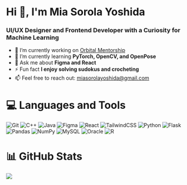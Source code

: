 # Hi 👋, I'm Mia Sorola Yoshida #
### UI/UX Designer and Frontend Developer with a Curiosity for Machine Learning ###

- 🔭 I’m currently working on [Orbital Mentorship](https://orbitalmentorship.org/)
- 🌱 I’m currently learning **PyTorch, OpenCV, and OpenPose**
- 💬 Ask me about **Figma and React**
- ⚡ Fun fact **I enjoy solving sudokus and crocheting**
- 📫 Feel free to reach out: [miasorolayoshida@gmail.com](mailto:miasorolayoshida@gmail.com)

# 💻 Languages and Tools
![Git](https://img.shields.io/badge/git-%23F05033.svg?style=for-the-badge&logo=git&logoColor=white)
![C++](https://img.shields.io/badge/c++-%2300599C.svg?style=for-the-badge&logo=c%2B%2B&logoColor=white)
![Java](https://img.shields.io/badge/java-%23ED8B00.svg?style=for-the-badge&logo=openjdk&logoColor=white)
![Figma](https://img.shields.io/badge/Figma-%23F24E1E.svg?style=for-the-badge&logo=figma&logoColor=white)
![React](https://img.shields.io/badge/react-%2320232a.svg?style=for-the-badge&logo=react&logoColor=%2361DAFB)
![TailwindCSS](https://img.shields.io/badge/Tailwind%20CSS-%2338B2AC.svg?style=for-the-badge&logo=tailwind-css&logoColor=white)
![Python](https://img.shields.io/badge/python-3670A0?style=for-the-badge&logo=python&logoColor=ffdd54)
![Flask](https://img.shields.io/badge/Flask-%23000000.svg?style=for-the-badge&logo=flask&logoColor=white)
![Pandas](https://img.shields.io/badge/pandas-%23150458.svg?style=for-the-badge&logo=pandas&logoColor=white)
![NumPy](https://img.shields.io/badge/numpy-%23013243.svg?style=for-the-badge&logo=numpy&logoColor=white)
![MySQL](https://img.shields.io/badge/MySQL-%234479A1.svg?style=for-the-badge&logo=mysql&logoColor=white)
![Oracle](https://img.shields.io/badge/Oracle-%23F80000.svg?style=for-the-badge&logo=oracle&logoColor=white)
![R](https://img.shields.io/badge/R-%23276DC3.svg?style=for-the-badge&logo=r&logoColor=white)

# 📊 GitHub Stats
<picture>
  <source
    srcset="https://github-readme-stats.vercel.app/api?username=masorol&show_icons=true&theme=synthwave"
    media="(prefers-color-scheme: dark)"
  />
  <img src="https://github-readme-stats.vercel.app/api?username=masorol&show_icons=true" />
</picture>


<!--
![](https://github-readme-stats.vercel.app/api/top-langs/?username=masorol&theme=synthwave&hide_border=false&include_all_commits=true&count_private=true&layout=compact)
-->
